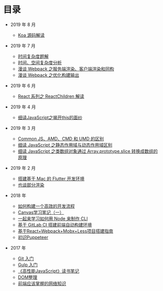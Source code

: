 # 目录

- 2019 年 8 月

    - [Koa 源码解读](./others/20190805.md)

- 2019 年 7 月
    - [时间复杂度题解](./algorithm/20190721-2.md)
    - [时间、空间复杂度分析](./algorithm/20190721-1.md)
    - [漫谈 Webpack 之服务端渲染、客户端渲染和同构](./Webpack/20190721.md)
    - [漫谈 Webpack 之优化构建输出](./Webpack/20190719.md)

- 2019 年 6 月

    - [React 系列之 ReactChildren 解读](./React/20190625.md)

- 2019 年 4 月

    - [细读JavaScript之揭开this的面纱](./JavaScript/29190415.md)

- 2019 年 3 月

    - [Common JS、AMD、CMD 和 UMD 的区别](./others/20190331.md)
    - [细读 JavaScript 之静态作用域与动态作用域区别](./JavaScript/20190329.md)
    - [细读 JavaScript 之类数组对象通过 Array.prototype.slice 转换成数组的原理](./JavaScript/20190318.md)

- 2019 年 2 月

    - [搭建基于 Mac 的 Flutter 开发环境](./Flutter/20190217.md)
    - [也谈部分渲染](./others/20190120.md)

- 2018 年
    - [如何构建一个高效的开发流程](./others/20181231.md)
    - [Canvas学习笔记（一）](./Canvas/20181001.md)
    - [一起来学习如何用 Node 来制作 CLI](./others/20180725.md)
    - [基于 GitLab CI 搭建前端自动构建环境](./others/20180712.md)
    - [基于React+Webpack+Mobx+Less项目搭建指南](./Webpack/20180502.md)
    - [初识Puppeteer](./others/20180404.md)

- 2017 年
    - [Git 入门](./others/20171118.md)
    - [Gulp 入门](./others/20171112.md)
    - [《高性能JavaScript》读书笔记](./others/20171111.md)
    - [DOM整理](./others/20170730.md)
    - [前端应该掌握的网络知识](./others/20170702.md)